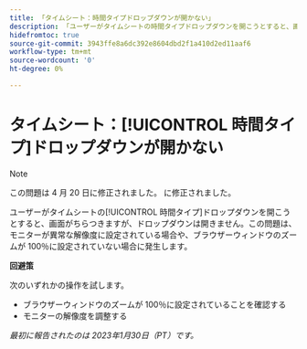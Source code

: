 ```yaml
---
title: 「タイムシート：時間タイプドロップダウンが開かない」
description: 「ユーザーがタイムシートの時間タイプドロップダウンを開こうとすると、画面がちらつきますが、ドロップダウンは開きません。これは、モニターが異常な解像度に設定されている場合や、ブラウザーウィンドウのズームが 100％に設定されていない場合に発生します。」
hidefromtoc: true
source-git-commit: 3943ffe8a6dc392e8604dbd2f1a410d2ed11aaf6
workflow-type: tm+mt
source-wordcount: '0'
ht-degree: 0%

---
```



# タイムシート：[!UICONTROL 時間タイプ]ドロップダウンが開かない

>[!NOTE]
>
>この問題は 4 月 20 日に修正されました。 に修正されました。

ユーザーがタイムシートの[!UICONTROL 時間タイプ]ドロップダウンを開こうとすると、画面がちらつきますが、ドロップダウンは開きません。この問題は、モニターが異常な解像度に設定されている場合や、ブラウザーウィンドウのズームが 100％に設定されていない場合に発生します。

**回避策**

次のいずれかの操作を試します。

* ブラウザーウィンドウのズームが 100％に設定されていることを確認する
* モニターの解像度を調整する

_最初に報告されたのは 2023年1月30日（PT）です。_

